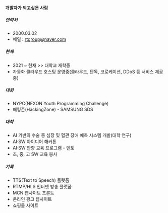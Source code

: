 #### 개발자가 되고싶은 사람

##### 연락처
- 2000.03.02
- 메일 : rtgroup@naver.com
##### 현재
- 2021 ~ 현재 >> 대학교 재학중
- 자동화 클라우드 호스팅 운영중(클라우드, 단독, 코로케이션, DDoS 등 서비스 제공중)
##### 대회
- NYPC(NEXON Youth Programming Challenge)
- 해킹존(HackingZone) - SAMSUNG SDS
##### 대학
- AI 기반의 수술 중 심장 및 혈관 장애 예측 시스템 개발(대학 연구)
- AI·SW 아이디어 해커톤
- AI·SW 안향 교육 프로그램 - 멘토
- 초, 중, 고 SW 교육 봉사
##### 기록
- TTS(Text to Speech) 플랫폼
- RTMP/HLS 인터넷 방송 플랫폼
- MCN 웹사이트 프론트
- 온라인 광고 웹사이트
- 쇼핑몰 사이트

